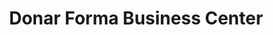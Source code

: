 ---
title: "Donar Forma Business Center"
url: /gbarnga/donar-forma-business-center/
shop: convenience
---